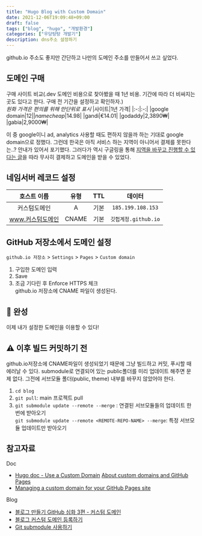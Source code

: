 ```yaml
---
title: "Hugo Blog with Custom Domain"
date: 2021-12-06T19:09:48+09:00
draft: false
tags: ["blog", "hugo", "개발환경"]
categories: ["우당탕탕 개발기"]
description: dns주소 설정하기
---
```


github.io 주소도 좋지만 간단하고 나만의 도메인 주소를 만들어서 쓰고 싶었다. 
## 도메인 구매
구매 사이트 비교(.dev 도메인 비용으로 찾아봤을 때 1년 비용. 기간에 따라 더 비싸지는 곳도 있다고 한다. 구매 전 기간을 설정하고 확인하자.)  
_원화 가격은 편의를 위해 만단위로 표시_
|사이트|1년 가격|
|:-:|:-:|
|google domain|$12|
|namecheap|$14.98|
|gandi|€14.01|
|godaddy|2,3890₩|
|gabia|2,9000₩|

 이 중 google이니 ad, analytics 사용할 때도 편하지 않을까 하는 기대로 google domain으로 정했다. 그런데 한국은 아직 서비스 하는 지역이 아니어서 결제를 못한다는..? 안내가 있어서 포기했다. 그러다가 역시 구글링을 통해 [지역을 바꾸고 진행할 수 있다는 글](https://starton.tistory.com/598)을 따라 무사히 결제하고 도메인을 받을 수 있었다. 
## 네임서버 레코드 설정
|호스트 이름|유형|TTL|데이터|
|:-:|:-:|:-:|:-:|
|커스텀도메인|A|기본|`185.199.108.153`|
|www.커스텀도메인|CNAME|기본|`깃헙계정.github.io`|

## GitHub 저장소에서 도메인 설정
`github.io 저장소` > `Settings` > `Pages` > `Custom domain`
1. 구입한 도메인 입력
2. Save
3. 조금 기다린 후 Enforce HTTPS 체크  
github.io 저장소에 CNAME 파일이 생성된다. 
## 🎉 완성
이제 내가 설정한 도메인을 이용할 수 있다! 
## ⚠️ 이후 빌드 커밋하기 전
github.io저장소에 CNAME파일이 생성되었기 때문에 그냥 빌드하고 커밋, 푸시할 때 에러날 수 있다. submodule로 연결되어 있는 public폴더를 미리 업데이트 해주면 문제 없다. 그전에 서브모듈 폴더(public, theme) 내부를 바꾸지 않았어야 한다. 
1. `cd blog`
2. `git pull`: main 프로젝트 pull
3. `git submodule update --remote --merge` : 연결된 서브모듈들의 업데이트 한번에 받아오기   
`git submodule update --remote <REMOTE-REPO-NAME> --merge`: 특정 서브모듈 업데이트만 받아오기
## 참고자료
Doc  
- [Hugo doc - Use a Custom Domain](https://gohugo.io/hosting-and-deployment/hosting-on-github/)
[About custom domains and GitHub Pages](https://docs.github.com/en/pages/configuring-a-custom-domain-for-your-github-pages-site/about-custom-domains-and-github-pages)  
- [Managing a custom domain for your GitHub Pages site](https://docs.github.com/en/pages/configuring-a-custom-domain-for-your-github-pages-site/managing-a-custom-domain-for-your-github-pages-site#about-custom-domain-configuration)

Blog
- [블로그 만들기 GitHub 심화 3편 - 커스텀 도메인](https://blog.chulgil.me/how-to-make-blog-using-github-3/ )  
- [블로그 커스텀 도메인 등록하기](https://devinlife.com/howto%20github%20pages/custom-domain/)  
- [Git submodule 사용하기](https://pinedance.github.io/blog/2019/05/28/Git-Submodule)